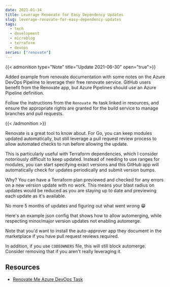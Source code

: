 ```yaml
---
date: 2021-01-14
title: Leverage Renovate for Easy Dependency Updates
slug: leverage-renovate-for-easy-dependency-updates
tags:
  - tech
  - development
  - microblog
  - terraform
  - devops
series: ["renovate"]
---
```


{{< admonition type="Note" title="Update 2021-06-30" open="true">}}

Added example from renovate documentation with some notes on the Azure DevOps Pipeline to leverage their free renovate service.
GitHub users benefit from the Renovate app, but Azure Pipelines should use an Azure Pipeline definition.

Follow the instructions from the `Renovate Me` task linked in resources, and ensure the appropriate rights are granted for the build service to manage branches and pull requests.

{{< /admonition >}}

Renovate is a great tool to know about.
For Go, you can keep modules updated automatically, but still leverage a pull request review process to allow automated checks to run before allowing the update.

This is particularly useful with Terraform dependencies, which I consider notoriously difficult to keep updated.
Instead of needing to use ranges for modules, you can start specifying exact versions and this GitHub app will automatically check for updates periodically and submit version bumps.

Why? You can have a Terraform plan previewed and checked for any errors on a new version update with no work.
This means your blast radius on updates would be reduced as you are staying up to date and previewing each update as it's available.

No more 5 months of updates and figuring out what went wrong 😁

Here's an example json config that shows how to allow automerging, while respecting minor/major version updates not enabling automerge.

Note that you'd want to install the auto-approver app they document in the marketplace if you have pull request reviews required.

In addition, if you use `CODEOWNERS` file, this will still block automerge.
Consider removing that if you aren't really leveraging it.

<script src="https://gist.github.com/sheldonhull/f36ea328a2167e93a7015906beb08bbe.js"></script>

## Resources

- [Renovate Me Azure DevOps Task](https://marketplace.visualstudio.com/items?itemName=jyc.vsts-extensions-renovate-me)
